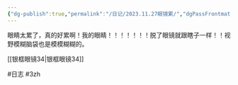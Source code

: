 ```yaml
---
{"dg-publish":true,"permalink":"/日记/2023.11.27眼镜累/","dgPassFrontmatter":true,"noteIcon":""}
---
```



眼睛太累了，真的好累啊！我的眼睛！！！！！！！脱了眼镜就跟瞎子一样！！视野模糊脑袋也是模模糊糊的。

[[银框眼镜34\|银框眼镜34]]

#日志 #3zh 